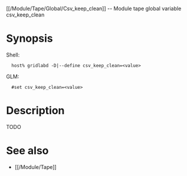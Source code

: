 [[/Module/Tape/Global/Csv_keep_clean]] -- Module tape global variable csv_keep_clean

# Synopsis
Shell:
~~~
  host% gridlabd -D|--define csv_keep_clean=<value>
~~~
GLM:
~~~
  #set csv_keep_clean=<value>
~~~

# Description

TODO

# See also
* [[/Module/Tape]]
